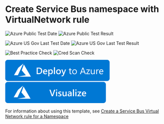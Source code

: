 # Create Service Bus namespace with VirtualNetwork rule

![Azure Public Test Date](https://azurequickstartsservice.blob.core.windows.net/badges/301-servicebus-namespace-vnet/PublicLastTestDate.svg)
![Azure Public Test Result](https://azurequickstartsservice.blob.core.windows.net/badges/301-servicebus-namespace-vnet/PublicDeployment.svg)

![Azure US Gov Last Test Date](https://azurequickstartsservice.blob.core.windows.net/badges/301-servicebus-namespace-vnet/FairfaxLastTestDate.svg)
![Azure US Gov Last Test Result](https://azurequickstartsservice.blob.core.windows.net/badges/301-servicebus-namespace-vnet/FairfaxDeployment.svg)

![Best Practice Check](https://azurequickstartsservice.blob.core.windows.net/badges/301-servicebus-namespace-vnet/BestPracticeResult.svg)
![Cred Scan Check](https://azurequickstartsservice.blob.core.windows.net/badges/301-servicebus-namespace-vnet/CredScanResult.svg)

[![Deploy To Azure](https://raw.githubusercontent.com/Azure/azure-quickstart-templates/master/1-CONTRIBUTION-GUIDE/images/deploytoazure.svg?sanitize=true)]("https://portal.azure.com/#create/Microsoft.Template/uri/https%3A%2F%2Fraw.githubusercontent.com%2FAzure%2Fazure-quickstart-templates%2Fmaster%2F301-servicebus-namespace-vnet%2Fazuredeploy.json")  [![Visualize](https://raw.githubusercontent.com/Azure/azure-quickstart-templates/master/1-CONTRIBUTION-GUIDE/images/visualizebutton.svg?sanitize=true)]("http://armviz.io/#/?load=https%3A%2F%2Fraw.githubusercontent.com%2FAzure%2Fazure-quickstart-templates%2Fmaster%2F301-servicebus-namespace-vnet%2Fazuredeploy.json")

For information about using this template, see [Create a Service Bus Virtual Network rule for a Namespace](https://docs.microsoft.com/en-us/azure/service-bus-messaging/service-bus-service-endpoints)




